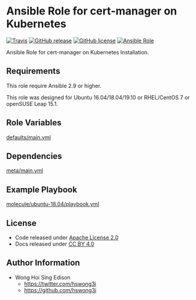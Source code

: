 # Ansible Role for cert-manager on Kubernetes

[![Travis](https://img.shields.io/travis/alvistack/ansible-role-kubernetes-cert-manager.svg)](https://travis-ci.org/alvistack/ansible-role-kubernetes-cert-manager)
[![GitHub release](https://img.shields.io/github/release/alvistack/ansible-role-kubernetes-cert-manager.svg)](https://github.com/alvistack/ansible-role-kubernetes-cert-manager)
[![GitHub license](https://img.shields.io/github/license/alvistack/ansible-role-kubernetes-cert-manager.svg)](https://github.com/alvistack/ansible-role-kubernetes-cert-manager/blob/master/LICENSE)
[![Ansible Role](https://img.shields.io/badge/galaxy-alvistack.kubernetes_cert_manager-blue.svg)](https://galaxy.ansible.com/alvistack/kubernetes_cert_manager)

Ansible Role for cert-manager on Kubernetes Installation.

## Requirements

This role require Ansible 2.9 or higher.

This role was designed for Ubuntu 16.04/18.04/19.10 or RHEL/CentOS 7 or openSUSE Leap 15.1.

## Role Variables

[defaults/main.yml](defaults/main.yml)

## Dependencies

[meta/main.yml](meta/main.yml)

## Example Playbook

[molecule/ubuntu-18.04/playbook.yml](molecule/ubuntu-18.04/playbook.yml)

## License

  - Code released under [Apache License 2.0](LICENSE)
  - Docs released under [CC BY 4.0](http://creativecommons.org/licenses/by/4.0/)

## Author Information

  - Wong Hoi Sing Edison
      - <https://twitter.com/hswong3i>
      - <https://github.com/hswong3i>
